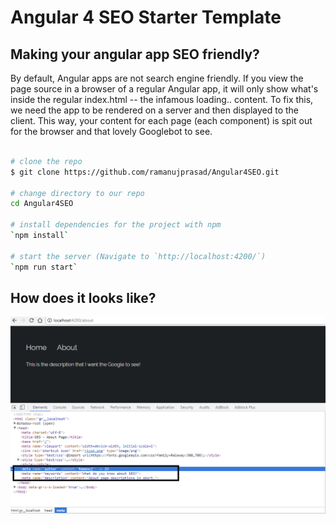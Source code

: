 # Angular 4 SEO Starter Template

## Making your angular app SEO friendly?
By default, Angular apps are not search engine friendly. If you view the page source in a browser of a regular Angular app, it will only show what's inside the regular index.html -- the infamous loading.. content. To fix this, we need the app to be rendered on a server and then displayed to the client. This way, your content for each page (each component) is spit out for the browser and that lovely Googlebot to see.

```bash

# clone the repo
$ git clone https://github.com/ramanujprasad/Angular4SEO.git

# change directory to our repo
cd Angular4SEO

# install dependencies for the project with npm
`npm install`

# start the server (Navigate to `http://localhost:4200/`)
`npm run start`

```

## How does it looks like?

![Design Image](https://github.com/ramanujprasad/Angular4SEO/blob/master/src/assets/images/SEOdemo.PNG)